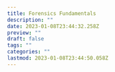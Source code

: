 ```yaml
---
title: Forensics Fundamentals
description: ""
date: 2023-01-08T23:44:32.258Z
preview: ""
draft: false
tags: ""
categories: ""
lastmod: 2023-01-08T23:44:50.058Z
---
```

